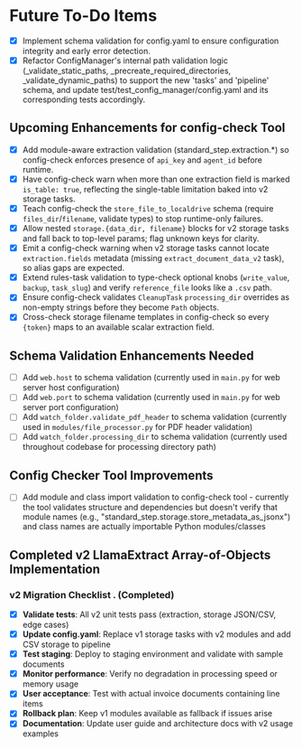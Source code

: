 # Future To-Do Items

- [x] Implement schema validation for config.yaml to ensure configuration integrity and early error detection.
- [x] Refactor ConfigManager's internal path validation logic (_validate_static_paths, _precreate_required_directories, _validate_dynamic_paths) to support the new 'tasks' and 'pipeline' schema, and update test/test_config_manager/config.yaml and its corresponding tests accordingly.

## Upcoming Enhancements for config-check Tool

- [x] Add module-aware extraction validation (standard_step.extraction.*) so config-check enforces presence of `api_key` and `agent_id` before runtime.
- [x] Have config-check warn when more than one extraction field is marked `is_table: true`, reflecting the single-table limitation baked into v2 storage tasks.
- [x] Teach config-check the `store_file_to_localdrive` schema (require `files_dir`/`filename`, validate types) to stop runtime-only failures.
- [x] Allow nested `storage.{data_dir, filename}` blocks for v2 storage tasks and fall back to top-level params; flag unknown keys for clarity.
- [x] Emit a config-check warning when v2 storage tasks cannot locate `extraction.fields` metadata (missing `extract_document_data_v2` task), so alias gaps are expected.
- [x] Extend rules-task validation to type-check optional knobs (`write_value`, `backup`, `task_slug`) and verify `reference_file` looks like a `.csv` path.
- [x] Ensure config-check validates `CleanupTask` `processing_dir` overrides as non-empty strings before they become `Path` objects.
- [x] Cross-check storage filename templates in config-check so every `{token}` maps to an available scalar extraction field.

## Schema Validation Enhancements Needed

- [ ] Add `web.host` to schema validation (currently used in `main.py` for web server host configuration)
- [ ] Add `web.port` to schema validation (currently used in `main.py` for web server port configuration)
- [ ] Add `watch_folder.validate_pdf_header` to schema validation (currently used in `modules/file_processor.py` for PDF header validation)
- [ ] Add `watch_folder.processing_dir` to schema validation (currently used throughout codebase for processing directory path)

## Config Checker Tool Improvements

- [ ] Add module and class import validation to config-check tool - currently the tool validates structure and dependencies but doesn't verify that module names (e.g., "standard_step.storage.store_metadata_as_jsonx") and class names are actually importable Python modules/classes

## Completed v2 LlamaExtract Array-of-Objects Implementation

### v2 Migration Checklist . (Completed)
- [x] **Validate tests**: All v2 unit tests pass (extraction, storage JSON/CSV, edge cases)
- [x] **Update config.yaml**: Replace v1 storage tasks with v2 modules and add CSV storage to pipeline
- [x] **Test staging**: Deploy to staging environment and validate with sample documents
- [x] **Monitor performance**: Verify no degradation in processing speed or memory usage
- [x] **User acceptance**: Test with actual invoice documents containing line items
- [x] **Rollback plan**: Keep v1 modules available as fallback if issues arise
- [x] **Documentation**: Update user guide and architecture docs with v2 usage examples
